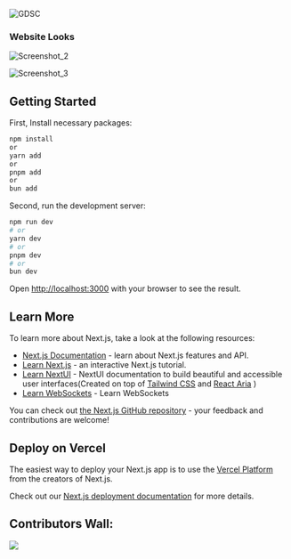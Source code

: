 

![GDSC](/public/gdsc.png)

### Website Looks
![Screenshot_2](https://github.com/0xmuski/GDSC-JU-Website/assets/147321591/20d440d8-98df-4239-86e8-f692d9958a13)

![Screenshot_3](https://github.com/0xmuski/GDSC-JU-Website/assets/147321591/d39979f1-8cb2-48c6-8995-58b743727d60)

## Getting Started

First, Install necessary packages:
```bash
npm install
or
yarn add
or
pnpm add
or
bun add
```

Second, run the development server:

```bash
npm run dev
# or
yarn dev
# or
pnpm dev
# or
bun dev
```

Open [http://localhost:3000](http://localhost:3000) with your browser to see the result.



## Learn More

To learn more about Next.js, take a look at the following resources:

- [Next.js Documentation](https://nextjs.org/docs) - learn about Next.js features and API.
- [Learn Next.js](https://nextjs.org/learn) - an interactive Next.js tutorial.
- [Learn NextUI](https://nextui.org/docs/guide/introduction) - NextUI documentation to  build beautiful and accessible user interfaces(Created on top of [Tailwind CSS](https://tailwindcss.com/) and [React Aria](https://react-spectrum.adobe.com/react-aria/index.html) )
- [Learn WebSockets](https://websockets.readthedocs.io/en/stable/) - Learn WebSockets 

You can check out [the Next.js GitHub repository](https://github.com/vercel/next.js/) - your feedback and contributions are welcome!

## Deploy on Vercel

The easiest way to deploy your Next.js app is to use the [Vercel Platform](https://vercel.com/new?utm_medium=default-template&filter=next.js&utm_source=create-next-app&utm_campaign=create-next-app-readme) from the creators of Next.js.

Check out our [Next.js deployment documentation](https://nextjs.org/docs/deployment) for more details.

## Contributors Wall:

<a href="https://github.com/GDSC-Jadavpur-University/GDSC-JU-Website/graphs/contributors">
  <img src="https://contrib.rocks/image?repo=GDSC-Jadavpur-University/GDSC-JU-Website" />
</a>
<br>
<br>
